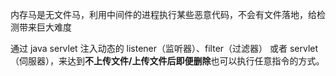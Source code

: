 内存马是无文件马，利用中间件的进程执行某些恶意代码，不会有文件落地，给检测带来巨大难度

通过 java servlet 注入动态的 listener（监听器）、filter（过滤器） 或者 servlet（伺服器），来达到**不上传文件/上传文件后即便删除**也可以执行任意指令的方式。

